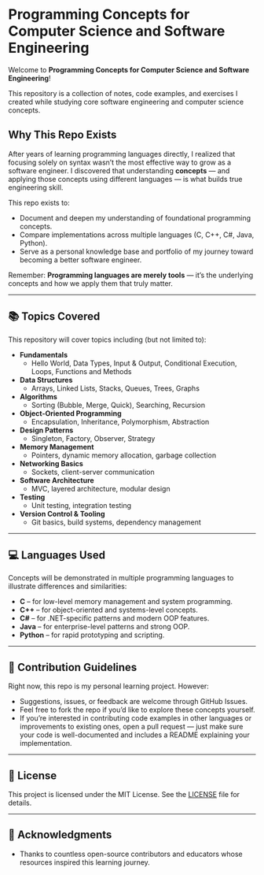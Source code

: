 # Programming Concepts for Computer Science and Software Engineering

Welcome to **Programming Concepts for Computer Science and Software Engineering**!

This repository is a collection of notes, code examples, and exercises I created while studying core software engineering and computer science concepts.

## Why This Repo Exists

After years of learning programming languages directly, I realized that focusing solely on syntax wasn’t the most effective way to grow as a software engineer. I discovered that understanding **concepts** — and applying those concepts using different languages — is what builds true engineering skill.

This repo exists to:
- Document and deepen my understanding of foundational programming concepts.
- Compare implementations across multiple languages (C, C++, C#, Java, Python).
- Serve as a personal knowledge base and portfolio of my journey toward becoming a better software engineer.

Remember: **Programming languages are merely tools** — it’s the underlying concepts and how we apply them that truly matter.

---

## 📚 Topics Covered

This repository will cover topics including (but not limited to):

- **Fundamentals**
  - Hello World, Data Types, Input & Output, Conditional Execution, Loops, Functions and Methods
- **Data Structures**
  - Arrays, Linked Lists, Stacks, Queues, Trees, Graphs
- **Algorithms**
  - Sorting (Bubble, Merge, Quick), Searching, Recursion
- **Object-Oriented Programming**
  - Encapsulation, Inheritance, Polymorphism, Abstraction
- **Design Patterns**
  - Singleton, Factory, Observer, Strategy
- **Memory Management**
  - Pointers, dynamic memory allocation, garbage collection
- **Networking Basics**
  - Sockets, client-server communication
- **Software Architecture**
  - MVC, layered architecture, modular design
- **Testing**
  - Unit testing, integration testing
- **Version Control & Tooling**
  - Git basics, build systems, dependency management

---

## 💻 Languages Used

Concepts will be demonstrated in multiple programming languages to illustrate differences and similarities:

- **C** – for low-level memory management and system programming.
- **C++** – for object-oriented and systems-level concepts.
- **C#** – for .NET-specific patterns and modern OOP features.
- **Java** – for enterprise-level patterns and strong OOP.
- **Python** – for rapid prototyping and scripting.

---

## 🚀 Contribution Guidelines

Right now, this repo is my personal learning project. However:
- Suggestions, issues, or feedback are welcome through GitHub Issues.
- Feel free to fork the repo if you’d like to explore these concepts yourself.
- If you’re interested in contributing code examples in other languages or improvements to existing ones, open a pull request — just make sure your code is well-documented and includes a README explaining your implementation.

---

## 📜 License

This project is licensed under the MIT License. See the [LICENSE](LICENSE) file for details.

---

## 🙏 Acknowledgments

- Thanks to countless open-source contributors and educators whose resources inspired this learning journey.
